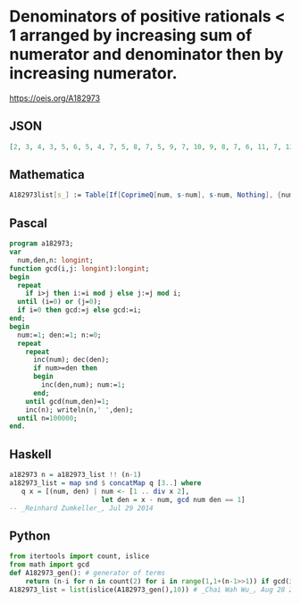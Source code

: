 # Denominators of positive rationals < 1 arranged by increasing sum of numerator and denominator then by increasing numerator\.
https://oeis.org/A182973
## JSON
```JSON
[2, 3, 4, 3, 5, 6, 5, 4, 7, 5, 8, 7, 5, 9, 7, 10, 9, 8, 7, 6, 11, 7, 12, 11, 10, 9, 8, 7, 13, 11, 9, 14, 13, 11, 8, 15, 13, 11, 9, 16, 15, 14, 13, 12, 11, 10, 9, 17, 13, 11, 18, 17, 16, 15, 14, 13, 12, 11, 10, 19, 17, 13, 11, 20, 19, 17, 16, 13, 11, 21, 19, 17, 15, 13, 22, 21, 20, 19, 18, 17, 16, 15, 14, 13, 12]
```
## Mathematica
```Mathematica
A182973list[s_] := Table[If[CoprimeQ[num, s-num], s-num, Nothing], {num, Floor[s/2]}]; Flatten[Array[A182973list, 25, 3]] (* _Paolo Xausa_, Feb 27 2024 *)
```
## Pascal
```Pascal
program a182973;
var
  num,den,n: longint;
function gcd(i,j: longint):longint;
begin
  repeat
    if i>j then i:=i mod j else j:=j mod i;
  until (i=0) or (j=0);
  if i=0 then gcd:=j else gcd:=i;
end;
begin
  num:=1; den:=1; n:=0;
  repeat
    repeat
      inc(num); dec(den);
      if num>=den then
      begin
        inc(den,num); num:=1;
      end;
    until gcd(num,den)=1;
    inc(n); writeln(n,' ',den);
  until n=100000;
end.
```
## Haskell
```Haskell
a182973 n = a182973_list !! (n-1)
a182973_list = map snd $ concatMap q [3..] where
   q x = [(num, den) | num <- [1 .. div x 2],
                       let den = x - num, gcd num den == 1]
-- _Reinhard Zumkeller_, Jul 29 2014
```
## Python
```Python
from itertools import count, islice
from math import gcd
def A182973_gen(): # generator of terms
    return (n-i for n in count(2) for i in range(1,1+(n-1>>1)) if gcd(i,n-i)==1)
A182973_list = list(islice(A182973_gen(),10)) # _Chai Wah Wu_, Aug 28 2023
```
